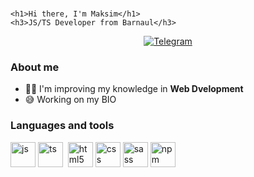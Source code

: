 # <div id="header" align="center">
	<h1>Hi there, I'm Maksim</h1>
	<h3>JS/TS Developer from Barnaul</h3>
</div>

<div id="social" align="center"> 
	<a href="https://t.me/Ahen89" >
		<img src="https://img.shields.io/badge/-Telegtam-white?style=for-the-badge&logo=telegram&logoColor=white%22%20alt=%22LinkedIn" alt="Telegram">
	</a>
</div>

### About me
- :climbing_man: I'm improving my knowledge in **Web Dvelopment**
- :sweat_smile:	 Working on my BIO	

### Languages and tools


<img src="https://cdn.jsdelivr.net/gh/devicons/devicon/icons/javascript/javascript-original.svg" title="js" width="40" height="40"/>
<img src="https://cdn.jsdelivr.net/gh/devicons/devicon/icons/typescript/typescript-plain.svg" title="ts" width="40" height="40"/>&nbsp;
<img src="https://cdn.jsdelivr.net/gh/devicons/devicon/icons/html5/html5-original.svg" title="html5" width="40" height="40"/>
<img src="https://cdn.jsdelivr.net/gh/devicons/devicon/icons/css3/css3-original.svg" title="css" width="40" height="40"/>
<img src="https://cdn.jsdelivr.net/gh/devicons/devicon/icons/sass/sass-original.svg" title="sass" width="40" height="40"/>
<img src="https://cdn.jsdelivr.net/gh/devicons/devicon/icons/npm/npm-original-wordmark.svg" title="npm" width="40" height="40"/>
          
          
          
          
          
